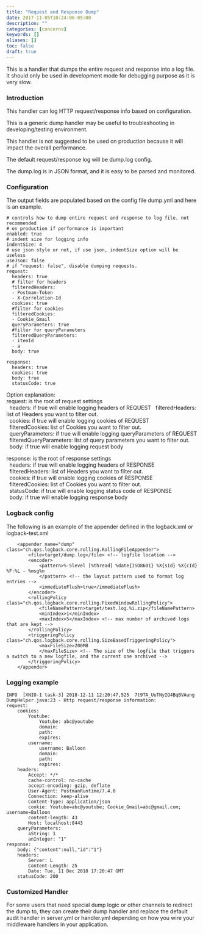 ```yaml
---
title: "Request and Response Dump"
date: 2017-11-05T10:24:06-05:00
description: ""
categories: [concerns]
keywords: []
aliases: []
toc: false
draft: true
---
```


This is a handler that dumps the entire request and response into a log file. It
should only be used in development mode for debugging purpose as it is very slow.


### Introduction 

This handler can log HTTP request/response info based on configuration.

This is a generic dump handler may be useful to troubleshooting in developing/testing environment.

This handler is not suggested to be used on production because it will impact the overall performance.

The default request/response log will be dump.log config.

The dump.log is in JSON format, and it is easy to be parsed and monitored. 

### Configuration
 
The output fields are populated based on the config file dump.yml and here is an example. 

```
# controls how to dump entire request and response to log file. not recommended
# on production if performance is important
enabled: true
# indent size for logging info
indentSize: 4
# use json style or not, if use json, indentSize option will be useless
useJson: false
# if "request: false", disable dumping requests.
request:
  headers: true
  # filter for headers
  filteredHeaders:
  - Postman-Token
  - X-Correlation-Id
  cookies: true
  #filter for cookies
  filteredCookies:
  - Cookie_Gmail
  queryParameters: true
  #filter for queryParameters
  filteredQueryParameters:
  - itemId
  - a
  body: true

response:
  headers: true
  cookies: true
  body: true
  statusCode: true
```
Option explanation:  
request: is the root of request settings  
&nbsp;&nbsp;headers: if true will enable logging headers of REQUEST
&nbsp;&nbsp;filteredHeaders: list of Headers you want to filter out.  
&nbsp;&nbsp;cookies: if true will enable logging cookies of REQUEST  
&nbsp;&nbsp;filteredCookies: list of Cookies you want to filter out.  
&nbsp;&nbsp;queryParameters: if true will enable logging queryParameters of REQUEST  
&nbsp;&nbsp;filteredQueryParameters: list of query parameters you want to filter out.
&nbsp;&nbsp;body: if true will enable logging request body

response: is the root of response settings  
&nbsp;&nbsp;headers: if true will enable logging headers of RESPONSE
&nbsp;&nbsp;filteredHeaders: list of Headers you want to filter out.  
&nbsp;&nbsp;cookies: if true will enable logging cookies of RESPONSE  
&nbsp;&nbsp;filteredCookies: list of Cookies you want to filter out.  
&nbsp;&nbsp;statusCode: if true will enable logging status code of RESPONSE  
&nbsp;&nbsp;body: if true will enable logging response body

### Logback config

The following is an example of the appender defined in the logback.xml or logback-test.xml

```
    <appender name="dump" class="ch.qos.logback.core.rolling.RollingFileAppender">
        <file>target/dump.log</file> <!-- logfile location -->
        <encoder>
            <pattern>%-5level [%thread] %date{ISO8601} %X{sId} %X{cId} %F:%L - %msg%n
            </pattern> <!-- the layout pattern used to format log entries -->
            <immediateFlush>true</immediateFlush>
        </encoder>
        <rollingPolicy class="ch.qos.logback.core.rolling.FixedWindowRollingPolicy">
            <fileNamePattern>target/test.log.%i.zip</fileNamePattern>
            <minIndex>1</minIndex>
            <maxIndex>5</maxIndex> <!-- max number of archived logs that are kept -->
        </rollingPolicy>
        <triggeringPolicy class="ch.qos.logback.core.rolling.SizeBasedTriggeringPolicy">
            <maxFileSize>200MB
            </maxFileSize> <!-- The size of the logfile that triggers a switch to a new logfile, and the current one archived -->
        </triggeringPolicy>
    </appender>

```
### Logging example

```
INFO  [XNIO-1 task-3] 2018-12-11 12:20:47,525  7t9TA_UuTNyIQ4BqBVAung DumpHelper.java:23 - Http request/response information:
request:
    cookies:
        Youtube:
            Youtube: abc@youtube
            domain:
            path:
            expires: 
        username:
            username: Balloon
            domain:
            path:
            expires: 
    headers:
        Accept: */*
        cache-control: no-cache
        accept-encoding: gzip, deflate
        User-Agent: PostmanRuntime/7.4.0
        Connection: keep-alive
        Content-Type: application/json
        cookie: Youtube=abc@youtube; Cookie_Gmail=abc@gmail.com; username=Balloon
        content-length: 43
        Host: localhost:8443
    queryParameters:
        aString: 1
        anInteger: "1"
response:
    body: {"content":null,"id":"1"}
    headers:
        Server: L
        Content-Length: 25
        Date: Tue, 11 Dec 2018 17:20:47 GMT
    statusCode: 200
```


### Customized Handler

For some users that need special dump logic or other channels to redirect the dump to, they can create their dump handler and replace the default audit handler in server.yml or handler.yml depending on how you wire your middleware handlers in your application. 
